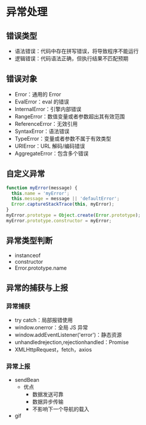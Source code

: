 # 异常处理

## 错误类型

- 语法错误：代码中存在拼写错误，将导致程序不能运行
- 逻辑错误：代码语法正确，但执行结果不匹配预期

## 错误对象

- Error：通用的 Error
- EvalError：eval 的错误
- InternalError：引擎内部错误
- RangeError：数值变量或者参数超出其有效范围
- ReferenceError：无效引用
- SyntaxError：语法错误
- TypeError：变量或者参数不属于有效类型
- URIError：URL 解码/编码错误
- AggregateError：包含多个错误

## 自定义异常

```js
function myError(message) {
  this.name = 'myError';
  this.message = message || 'defaultError';
  Error.captureStackTrace(this, myError);
}
myError.prototype = Object.create(Error.prototype);
myError.prototype.constructor = myError;
```

## 异常类型判断

- instanceof
- constructor
- Error.prototype.name

## 异常的捕获与上报

### 异常捕获

- try catch：局部报错使用
- window.onerror：全局 JS 异常
- window.addEventListener('error')：静态资源
- unhandledrejection,rejectionhandled：Promise
- XMLHttpRequest，fetch，axios

### 异常上报

- sendBean
  - 优点
    - 数据发送可靠
    - 数据异步传输
    - 不影响下一个导航的载入
- gif
